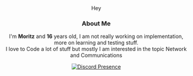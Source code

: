 <div align="center">  
Hey 
  
### About Me
I'm **Moritz** and  **16** years old, I am not really working on implementation, more on learning and testing stuff.  
I love to Code a lot of stuff but mostly I am interested in the topic Network and Communications
  
  [![Discord Presence](https://lanyard.cnrad.dev/api/650068192445857821)](https://discord.com/users/650068192445857821)
</div>
